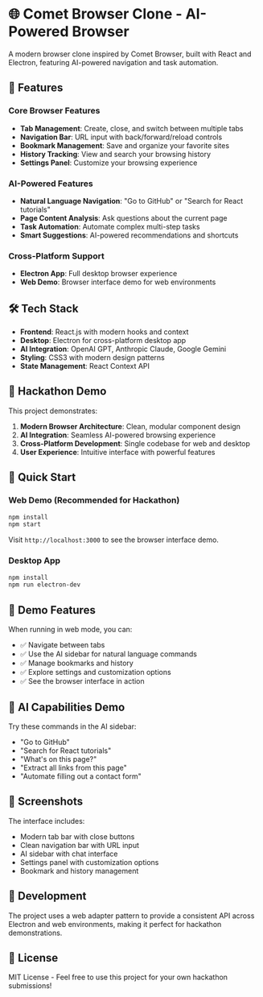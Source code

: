 # 🌐 Comet Browser Clone - AI-Powered Browser

A modern browser clone inspired by Comet Browser, built with React and Electron, featuring AI-powered navigation and task automation.

## 🚀 Features

### Core Browser Features
- **Tab Management**: Create, close, and switch between multiple tabs
- **Navigation Bar**: URL input with back/forward/reload controls
- **Bookmark Management**: Save and organize your favorite sites
- **History Tracking**: View and search your browsing history
- **Settings Panel**: Customize your browsing experience

### AI-Powered Features
- **Natural Language Navigation**: "Go to GitHub" or "Search for React tutorials"
- **Page Content Analysis**: Ask questions about the current page
- **Task Automation**: Automate complex multi-step tasks
- **Smart Suggestions**: AI-powered recommendations and shortcuts

### Cross-Platform Support
- **Electron App**: Full desktop browser experience
- **Web Demo**: Browser interface demo for web environments

## 🛠️ Tech Stack

- **Frontend**: React.js with modern hooks and context
- **Desktop**: Electron for cross-platform desktop app
- **AI Integration**: OpenAI GPT, Anthropic Claude, Google Gemini
- **Styling**: CSS3 with modern design patterns
- **State Management**: React Context API

## 🎯 Hackathon Demo

This project demonstrates:
1. **Modern Browser Architecture**: Clean, modular component design
2. **AI Integration**: Seamless AI-powered browsing experience
3. **Cross-Platform Development**: Single codebase for web and desktop
4. **User Experience**: Intuitive interface with powerful features

## 🚀 Quick Start

### Web Demo (Recommended for Hackathon)
```bash
npm install
npm start
```
Visit `http://localhost:3000` to see the browser interface demo.

### Desktop App
```bash
npm install
npm run electron-dev
```

## 🎨 Demo Features

When running in web mode, you can:
- ✅ Navigate between tabs
- ✅ Use the AI sidebar for natural language commands
- ✅ Manage bookmarks and history
- ✅ Explore settings and customization options
- ✅ See the browser interface in action

## 🤖 AI Capabilities Demo

Try these commands in the AI sidebar:
- "Go to GitHub"
- "Search for React tutorials"
- "What's on this page?"
- "Extract all links from this page"
- "Automate filling out a contact form"

## 📱 Screenshots

The interface includes:
- Modern tab bar with close buttons
- Clean navigation bar with URL input
- AI sidebar with chat interface
- Settings panel with customization options
- Bookmark and history management

## 🔧 Development

The project uses a web adapter pattern to provide a consistent API across Electron and web environments, making it perfect for hackathon demonstrations.

## 📄 License

MIT License - Feel free to use this project for your own hackathon submissions!